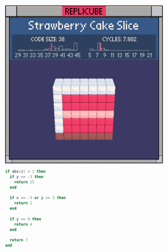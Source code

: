 ![preview](./preview.gif)

```lua
if abs(z) < 2 then
  if y == -3 then
    return 15
  end

  if x == -3 or y == 3 then
    return 1
  end

  if y == 0 then
    return 4
  end

  return 7
end
```
